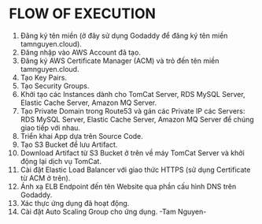 # FLOW OF EXECUTION
1. Đăng ký tên miền (ở đây sử dụng Godaddy để đăng ký tên miền tamnguyen.cloud).
2. Đăng nhập vào AWS Account đã tạo.
3. Đăng ký AWS Certificate Manager (ACM) và trỏ đến tên miền tamnguyen.cloud.
4. Tạo Key Pairs.
5. Tạo Security Groups.
6. Khởi tạo các Instances dành cho TomCat Server, RDS MySQL Server, Elastic Cache Server, Amazon MQ Server.
7. Tạo Private Domain trong Route53 và gán các Private IP các Servers: RDS MySQL Server, Elastic Cache Server, Amazon MQ Server để chúng giao tiếp với nhau.
8. Triển khai App dựa trên Source Code.
9. Tạo S3 Bucket để lưu Artifact.
10. Download Artifact từ S3 Bucket ở trên về máy TomCat Server và khởi động lại dịch vụ TomCat.
11. Cài đặt Elastic Load Balancer với giao thức HTTPS (sử dụng Certificate từ ACM ở trên).
12. Ánh xạ ELB Endpoint đến tên Website qua phần cấu hình DNS trên Godaddy.
13. Xác thực ứng dụng đã hoạt động.
14. Cài đặt Auto Scaling Group cho ứng dụng.
-Tam Nguyen-
